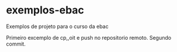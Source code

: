 # exemplos-ebac
Exemplos de projeto para o curso da ebac

Primeiro excemplo de cp,,oit e push no repositorio remoto.
Segundo commit.
